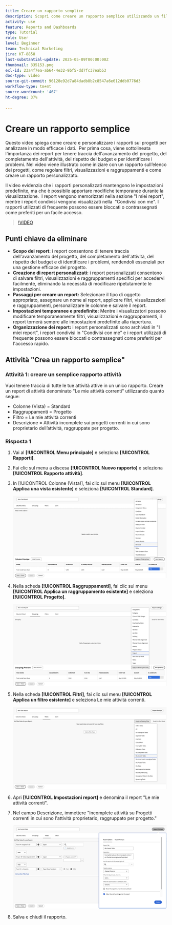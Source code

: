 ```yaml
---
title: Creare un rapporto semplice
description: Scopri come creare un rapporto semplice utilizzando un filtro, una vista e un raggruppamento esistenti in Workfront.
activity: use
feature: Reports and Dashboards
type: Tutorial
role: User
level: Beginner
team: Technical Marketing
jira: KT-8858
last-substantial-update: 2025-05-09T00:00:00Z
thumbnail: 335153.png
exl-id: 23a4f7ea-ab64-4e32-9bf5-dd7fc37eab53
doc-type: video
source-git-commit: 96128e92d7a84dadb8b2c8547a6e612ddb0776d3
workflow-type: tm+mt
source-wordcount: '467'
ht-degree: 37%

---
```


# Creare un rapporto semplice

Questo video spiega come creare e personalizzare i rapporti sui progetti per analizzare in modo efficace i dati. &#x200B; Per prima cosa, viene sottolineata l&#39;importanza dei report per tenere traccia dell&#39;avanzamento del progetto, del completamento dell&#39;attività, del rispetto del budget e per identificare i problemi. Nel video viene illustrato come iniziare con un rapporto sull’elenco dei progetti, come regolare filtri, visualizzazioni e raggruppamenti e come creare un rapporto personalizzato. &#x200B; &#x200B;

Il video evidenzia che i rapporti personalizzati mantengono le impostazioni predefinite, ma che è possibile apportare modifiche temporanee durante la visualizzazione. &#x200B; I report vengono memorizzati nella sezione &quot;I miei report&quot;, mentre i report condivisi vengono visualizzati nella &#x200B; &quot;Condivisi con me&quot;. I rapporti utilizzati di frequente possono essere bloccati o contrassegnati come preferiti per un facile accesso. &#x200B;

>[!VIDEO](https://video.tv.adobe.com/v/3413121/?quality=12&learn=on&captions=ita)

## Punti chiave da eliminare


* **Scopo dei report:** i report consentono di tenere traccia dell&#39;avanzamento del progetto, del completamento dell&#39;attività, del rispetto del budget e di identificare i problemi, rendendoli essenziali per una gestione efficace del progetto.
* **Creazione di report personalizzati:** i report personalizzati consentono di salvare filtri, visualizzazioni e raggruppamenti specifici per accedervi facilmente, eliminando la necessità di modificare ripetutamente le impostazioni. &#x200B;
* **Passaggi per creare un report:** Selezionare il tipo di oggetto appropriato, assegnare un nome al report, applicare filtri, visualizzazioni e raggruppamenti, personalizzare le colonne e salvare il report. &#x200B;
* **Impostazioni temporanee e predefinite&#x200B;:** Mentre i visualizzatori possono modificare temporaneamente filtri, visualizzazioni e raggruppamenti, il report tornerà sempre alle impostazioni predefinite alla riapertura. &#x200B;
* **Organizzazione dei report:** i report personalizzati sono archiviati in &quot;I miei report&quot;, i report condivisi in &quot;Condivisi con me&quot; e i report utilizzati di frequente possono essere bloccati o contrassegnati come preferiti per l&#39;accesso rapido. &#x200B;



## Attività &quot;Crea un rapporto semplice&quot;

### Attività 1: creare un semplice rapporto attività

Vuoi tenere traccia di tutte le tue attività attive in un unico rapporto. Creare un report di attività denominato &quot;Le mie attività correnti&quot; utilizzando quanto segue:

* Colonne (Vista) = Standard
* Raggruppamenti = Progetto
* Filtro = Le mie attività correnti
* Descrizione = Attività incomplete sui progetti correnti in cui sono proprietario dell’attività, raggruppate per progetto.

### Risposta 1

1. Vai al **[!UICONTROL Menu principale]** e seleziona **[!UICONTROL Rapporti]**.
1. Fai clic sul menu a discesa **[!UICONTROL Nuovo rapporto]** e seleziona **[!UICONTROL Rapporto attività]**.
1. In [!UICONTROL Colonne (Vista)], fai clic sul menu **[!UICONTROL Applica una vista esistente]** e seleziona **[!UICONTROL Standard]**.

   ![Immagine della schermata per creare colonne in un rapporto sulle attività](assets/simple-task-report-columns.png)

1. Nella scheda **[!UICONTROL Raggruppamenti]**, fai clic sul menu **[!UICONTROL Applica un raggruppamento esistente]** e seleziona **[!UICONTROL Progetto]**.

   ![Immagine della schermata per creare raggruppamenti in un rapporto di attività](assets/simple-task-report-groupings.png)

1. Nella scheda **[!UICONTROL Filtri]**, fai clic sul menu **[!UICONTROL Applica un filtro esistente]** e seleziona Le mie attività correnti.

   ![Immagine della schermata per creare filtri in un rapporto sulle attività](assets/simple-task-report-filters.png)

1. Apri **[!UICONTROL Impostazioni report]** e denomina il report &quot;Le mie attività correnti&quot;.
1. Nel campo Descrizione, immettere &quot;Incomplete
attività su Progetti correnti in cui sono l&#39;attività
proprietario, raggruppato per progetto.&quot;

   ![Immagine della schermata delle impostazioni del rapporto in un rapporto delle attività](assets/simple-task-report-report-settings.png)

1. Salva e chiudi il rapporto.
